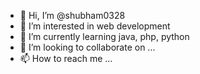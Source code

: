 - 👋 Hi, I’m @shubham0328
- 👀 I’m interested in web development 
- 🌱 I’m currently learning java, php, python
- 💞️ I’m looking to collaborate on ...
- 📫 How to reach me ...

<!---
shubham0328/shubham0328 is a ✨ special ✨ repository because its `README.md` (this file) appears on your GitHub profile.
You can click the Preview link to take a look at your changes.
--->
